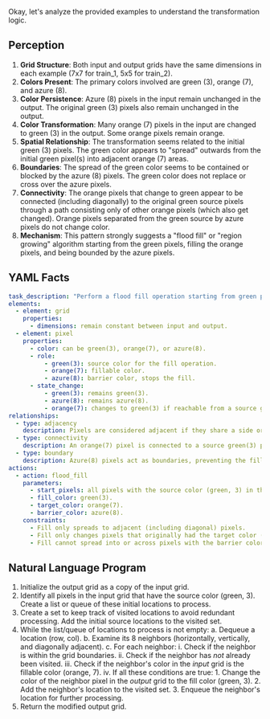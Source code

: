 Okay, let's analyze the provided examples to understand the transformation logic.

## Perception

1.  **Grid Structure**: Both input and output grids have the same dimensions in each example (7x7 for train_1, 5x5 for train_2).
2.  **Colors Present**: The primary colors involved are green (3), orange (7), and azure (8).
3.  **Color Persistence**: Azure (8) pixels in the input remain unchanged in the output. The original green (3) pixels also remain unchanged in the output.
4.  **Color Transformation**: Many orange (7) pixels in the input are changed to green (3) in the output. Some orange pixels remain orange.
5.  **Spatial Relationship**: The transformation seems related to the initial green (3) pixels. The green color appears to "spread" outwards from the initial green pixel(s) into adjacent orange (7) areas.
6.  **Boundaries**: The spread of the green color seems to be contained or blocked by the azure (8) pixels. The green color does not replace or cross over the azure pixels.
7.  **Connectivity**: The orange pixels that change to green appear to be connected (including diagonally) to the original green source pixels through a path consisting only of other orange pixels (which also get changed). Orange pixels separated from the green source by azure pixels do not change color.
8.  **Mechanism**: This pattern strongly suggests a "flood fill" or "region growing" algorithm starting from the green pixels, filling the orange pixels, and being bounded by the azure pixels.

## YAML Facts


```yaml
task_description: "Perform a flood fill operation starting from green pixels, filling orange pixels, bounded by azure pixels."
elements:
  - element: grid
    properties:
      - dimensions: remain constant between input and output.
  - element: pixel
    properties:
      - color: can be green(3), orange(7), or azure(8).
      - role:
          - green(3): source color for the fill operation.
          - orange(7): fillable color.
          - azure(8): barrier color, stops the fill.
      - state_change:
          - green(3): remains green(3).
          - azure(8): remains azure(8).
          - orange(7): changes to green(3) if reachable from a source green(3) pixel via a path of only orange(7) pixels without crossing an azure(8) pixel. Otherwise, remains orange(7).
relationships:
  - type: adjacency
    description: Pixels are considered adjacent if they share a side or a corner (8-connectivity).
  - type: connectivity
    description: An orange(7) pixel is connected to a source green(3) pixel if a path exists between them using only adjacent orange(7) pixels.
  - type: boundary
    description: Azure(8) pixels act as boundaries, preventing the fill operation from spreading into or across them.
actions:
  - action: flood_fill
    parameters:
      - start_pixels: all pixels with the source color (green, 3) in the input.
      - fill_color: green(3).
      - target_color: orange(7).
      - barrier_color: azure(8).
    constraints:
      - Fill only spreads to adjacent (including diagonal) pixels.
      - Fill only changes pixels that originally had the target color (orange, 7).
      - Fill cannot spread into or across pixels with the barrier color (azure, 8).
```


## Natural Language Program

1.  Initialize the output grid as a copy of the input grid.
2.  Identify all pixels in the input grid that have the source color (green, 3). Create a list or queue of these initial locations to process.
3.  Create a set to keep track of visited locations to avoid redundant processing. Add the initial source locations to the visited set.
4.  While the list/queue of locations to process is not empty:
    a.  Dequeue a location (row, col).
    b.  Examine its 8 neighbors (horizontally, vertically, and diagonally adjacent).
    c.  For each neighbor:
        i.  Check if the neighbor is within the grid boundaries.
        ii. Check if the neighbor has *not* already been visited.
        iii. Check if the neighbor's color in the *input* grid is the fillable color (orange, 7).
        iv. If all these conditions are true:
            1.  Change the color of the neighbor pixel in the *output* grid to the fill color (green, 3).
            2.  Add the neighbor's location to the visited set.
            3.  Enqueue the neighbor's location for further processing.
5.  Return the modified output grid.